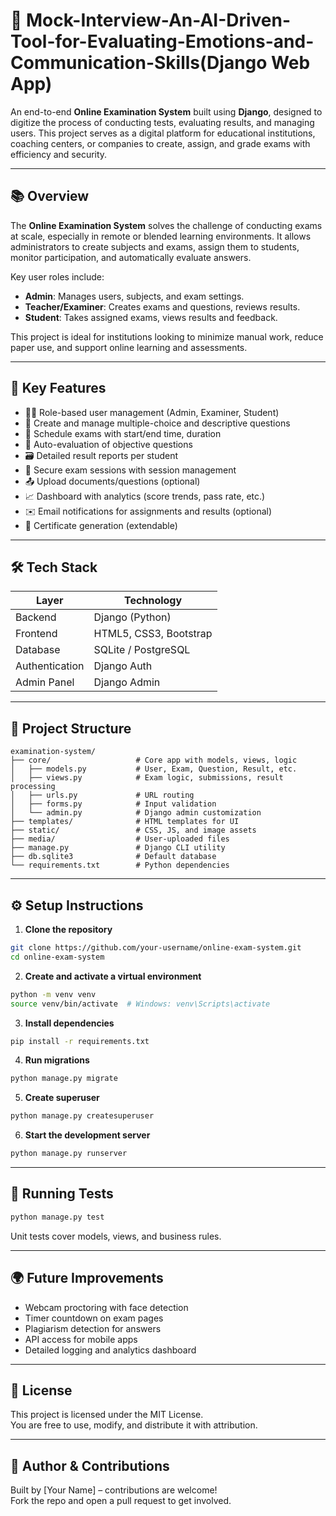  # 🧪 Mock-Interview-An-AI-Driven-Tool-for-Evaluating-Emotions-and-Communication-Skills(Django Web App)

An end-to-end **Online Examination System** built using **Django**, designed to digitize the process of conducting tests, evaluating results, and managing users. This project serves as a digital platform for educational institutions, coaching centers, or companies to create, assign, and grade exams with efficiency and security.

---

## 📚 Overview

The **Online Examination System** solves the challenge of conducting exams at scale, especially in remote or blended learning environments. It allows administrators to create subjects and exams, assign them to students, monitor participation, and automatically evaluate answers.

Key user roles include:

- **Admin**: Manages users, subjects, and exam settings.
- **Teacher/Examiner**: Creates exams and questions, reviews results.
- **Student**: Takes assigned exams, views results and feedback.

This project is ideal for institutions looking to minimize manual work, reduce paper use, and support online learning and assessments.

---

## 🎯 Key Features

- 🧑‍🏫 Role-based user management (Admin, Examiner, Student)
- 📝 Create and manage multiple-choice and descriptive questions
- 📅 Schedule exams with start/end time, duration
- 🧪 Auto-evaluation of objective questions
- 🗃️ Detailed result reports per student
- 🔐 Secure exam sessions with session management
- 📤 Upload documents/questions (optional)
- 📈 Dashboard with analytics (score trends, pass rate, etc.)
- ✉️ Email notifications for assignments and results (optional)
- 📄 Certificate generation (extendable)

---

## 🛠️ Tech Stack

| Layer         | Technology        |
|--------------|-------------------|
| Backend       | Django (Python)   |
| Frontend      | HTML5, CSS3, Bootstrap |
| Database      | SQLite / PostgreSQL |
| Authentication| Django Auth       |
| Admin Panel   | Django Admin      |

---

## 📁 Project Structure

```
examination-system/
├── core/                   # Core app with models, views, logic
│   ├── models.py           # User, Exam, Question, Result, etc.
│   ├── views.py            # Exam logic, submissions, result processing
│   ├── urls.py             # URL routing
│   ├── forms.py            # Input validation
│   └── admin.py            # Django admin customization
├── templates/              # HTML templates for UI
├── static/                 # CSS, JS, and image assets
├── media/                  # User-uploaded files
├── manage.py               # Django CLI utility
├── db.sqlite3              # Default database
└── requirements.txt        # Python dependencies
```

---

## ⚙️ Setup Instructions

1. **Clone the repository**

```bash
git clone https://github.com/your-username/online-exam-system.git
cd online-exam-system
```

2. **Create and activate a virtual environment**

```bash
python -m venv venv
source venv/bin/activate  # Windows: venv\Scripts\activate
```

3. **Install dependencies**

```bash
pip install -r requirements.txt
```

4. **Run migrations**

```bash
python manage.py migrate
```

5. **Create superuser**

```bash
python manage.py createsuperuser
```

6. **Start the development server**

```bash
python manage.py runserver
```

---

## 🧪 Running Tests

```bash
python manage.py test
```

Unit tests cover models, views, and business rules.

---

## 🌍 Future Improvements

- Webcam proctoring with face detection
- Timer countdown on exam pages
- Plagiarism detection for answers
- API access for mobile apps
- Detailed logging and analytics dashboard

---

## 📄 License

This project is licensed under the MIT License.  
You are free to use, modify, and distribute it with attribution.

---

## 👤 Author & Contributions

Built by [Your Name] – contributions are welcome!  
Fork the repo and open a pull request to get involved.
